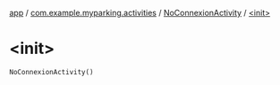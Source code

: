 [app](../../index.md) / [com.example.myparking.activities](../index.md) / [NoConnexionActivity](index.md) / [&lt;init&gt;](./-init-.md)

# &lt;init&gt;

`NoConnexionActivity()`